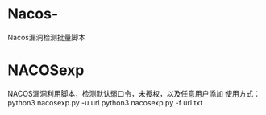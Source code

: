 # Nacos-
Nacos漏洞检测批量脚本
# NACOSexp

NACOS漏洞利用脚本，检测默认弱口令，未授权，以及任意用户添加
使用方式：
python3 nacosexp.py -u url
python3 nacosexp.py -f url.txt
